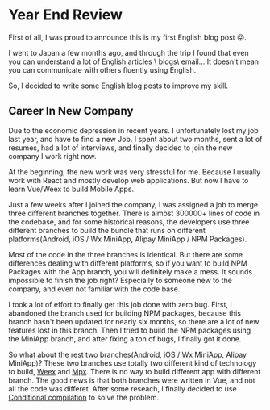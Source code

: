 # Year End Review
First of all, I was proud to announce this is my first English blog post 😜.  

I went to Japan a few months ago, and through the trip I found that even you can understand a lot of English articles \ blogs\ email... It doesn't mean you can communicate with others fluently using English.  

So, I decided to write some English blog posts to improve my skill.  

## Career In New Company
Due to the economic depression in recent years. I unfortunately lost my job last year, and have to find a new Job.  I spent about two months, sent a lot of resumes, had a lot of interviews, and finally decided to join the new company I work right now.  

At the beginning, the new work was very stressful for me. Because I usually work with React and mostly develop web applications. But now I have to learn Vue/Weex to build Mobile Apps.  

Just a few weeks after I joined the company, I was assigned a job to merge three different branches together. There is almost 300000+ lines of code in the codebase, and for some historical reasons, the developers use three different branches to build the bundle that runs on different platforms(Android, iOS / Wx MiniApp, Alipay MiniApp / NPM Packages).  

Most of the code in the three branches is identical. But there are some differences dealing with different platforms, so if you want to build NPM Packages with the App branch, you will definitely make a mess. It sounds impossible to finish the job right? Especially to someone new to the company, and even not familiar with the code base.  

I took a lot of effort to finally get this job done with zero bug.  First, I abandoned the branch used for building NPM packages, because this branch hasn't been updated for nearly six months, so there are a lot of new features lost in this branch. Then I tried to build the NPM packages using the MiniApp branch, and after fixing a ton of bugs, I finally got it done.  

So what about the rest two branches(Android, iOS / Wx MiniApp, Alipay MiniApp)? These two branches use totally two different kind of technology to build, [Weex](https://github.com/alibaba/weex) and [Mpx](https://github.com/didi/mpx). There is no way to build different app with different branch. The good news is that both branches were written in Vue, and not all the code was differet. After some reseach, I finally decided to use [Conditional compilation](https://en.wikipedia.org/wiki/Conditional_compilation) to solve the problem.   

